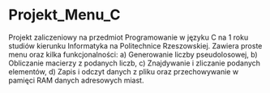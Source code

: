 # Projekt_Menu_C

Projekt zaliczeniowy na przedmiot Programowanie w języku C na 1 roku studiów kierunku Informatyka na Politechnice Rzeszowskiej.
Zawiera proste menu oraz kilka funkcjonalności:
a) Generowanie liczby pseudolosowej,
b) Obliczanie macierzy z podanych liczb,
c) Znajdywanie i zliczanie podanych elementów,
d) Zapis i odczyt danych z pliku oraz przechowywanie w pamięci RAM danych adresowych miast.

